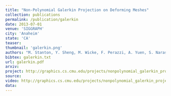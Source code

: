 ```yaml
---
title: "Non-Polynomial Galerkin Projection on Deforming Meshes"
collection: publications
permalink: /publication/galerkin
date: 2013-07-01
venue: 'SIGGRAPH'
city: 'Anaheim'
state: 'CA'
teaser:
thumbnail: 'galerkin.png'
authors: "M. Stanton, Y. Sheng, M. Wicke, F. Perazzi, A. Yuen, S. Narasimhan, A. Treuille"
bibtex: galerkin.txt
url: galerkin.pdf
arxiv:
project: http://graphics.cs.cmu.edu/projects/nonpolynomial_galerkin_projection/
source:
video: http://graphics.cs.cmu.edu/projects/nonpolynomial_galerkin_projection/nonpolynomial_video.mp4
data:
---
```

